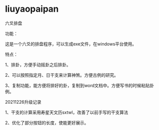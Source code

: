 # liuyaopaipan
六爻排盘

功能：

这是一个六爻的排盘程序，可以生成exe文件，在windows平台使用。

特点：

1、排卦，方便手动摇卦之后排卦。

2、可以按照指定月、日干支来计算神煞。方便古例的研究。

3、复制功能，能方便将排好的卦，复制到word文档中。方便写书的时候粘贴卦例。

20211226升级记录

1、干支的计算采用寿星天文历sxtwl，改善了以前手写的干支算法

2、优化了部分按钮的长度，使能更好展示。

